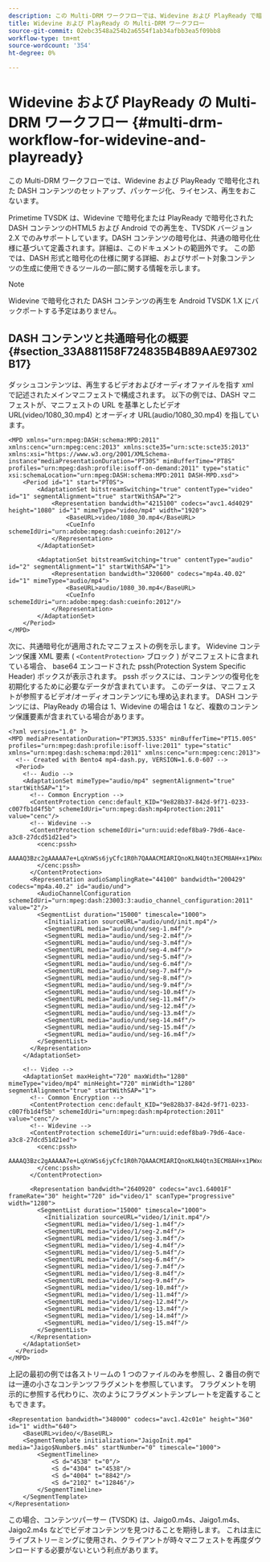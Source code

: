 ```yaml
---
description: この Multi-DRM ワークフローでは、Widevine および PlayReady で暗号化された DASH コンテンツのセットアップ、パッケージ化、ライセンス、再生をおこないます。
title: Widevine および PlayReady の Multi-DRM ワークフロー
source-git-commit: 02ebc3548a254b2a6554f1ab34afbb3ea5f09bb8
workflow-type: tm+mt
source-wordcount: '354'
ht-degree: 0%

---
```


# Widevine および PlayReady の Multi-DRM ワークフロー {#multi-drm-workflow-for-widevine-and-playready}

この Multi-DRM ワークフローでは、Widevine および PlayReady で暗号化された DASH コンテンツのセットアップ、パッケージ化、ライセンス、再生をおこないます。

Primetime TVSDK は、Widevine で暗号化または PlayReady で暗号化された DASH コンテンツのHTML5 および Android での再生を、TVSDK バージョン 2.X でのみサポートしています。DASH コンテンツの暗号化は、共通の暗号化仕様に基づいて定義されます。詳細は、このドキュメントの範囲外です。 この節では、DASH 形式と暗号化の仕様に関する詳細、およびサポート対象コンテンツの生成に使用できるツールの一部に関する情報を示します。

>[!NOTE]
>
>Widevine で暗号化された DASH コンテンツの再生を Android TVSDK 1.X にバックポートする予定はありません。

## DASH コンテンツと共通暗号化の概要 {#section_33A881158F724835B4B89AAE97302B17}

ダッシュコンテンツは、再生するビデオおよびオーディオファイルを指す xml で記述されたメインマニフェストで構成されます。 以下の例では、DASH マニフェストが、マニフェストの URL を基準としたビデオ URL(video/1080_30.mp4) とオーディオ URL(audio/1080_30.mp4) を指しています。

```
<MPD xmlns="urn:mpeg:DASH:schema:MPD:2011" xmlns:cenc="urn:mpeg:cenc:2013" xmlns:scte35="urn:scte:scte35:2013" xmlns:xsi="https://www.w3.org/2001/XMLSchema-instance"mediaPresentationDuration="PT30S" minBufferTime="PT8S" profiles="urn:mpeg:dash:profile:isoff-on-demand:2011" type="static" xsi:schemaLocation="urn:mpeg:DASH:schema:MPD:2011 DASH-MPD.xsd">
    <Period id="1" start="PT0S">
        <AdaptationSet bitstreamSwitching="true" contentType="video" id="1" segmentAlignment="true" startWithSAP="2">
            <Representation bandwidth="4215100" codecs="avc1.4d4029" height="1080" id="1" mimeType="video/mp4" width="1920">
                <BaseURL>video/1080_30.mp4</BaseURL>
                <CueInfo schemeIdUri="urn:adobe:mpeg:dash:cueinfo:2012"/>
            </Representation>
        </AdaptationSet>
 
        <AdaptationSet bitstreamSwitching="true" contentType="audio" id="2" segmentAlignment="1" startWithSAP="1">
            <Representation bandwidth="320600" codecs="mp4a.40.02" id="1" mimeType="audio/mp4">
                <BaseURL>audio/1080_30.mp4</BaseURL>
                <CueInfo schemeIdUri="urn:adobe:mpeg:dash:cueinfo:2012"/>
            </Representation>
        </AdaptationSet>
    </Period>
</MPD>
```

次に、共通暗号化が適用されたマニフェストの例を示します。 Widevine コンテンツ保護 XML 要素 ( `<ContentProtection>` ブロック ) がマニフェストに含まれている場合、 base64 エンコードされた pssh(Protection System Specific Header) ボックスが表示されます。 pssh ボックスには、コンテンツの復号化を初期化するために必要なデータが含まれています。 このデータは、マニフェストが参照するビデオ/オーディオコンテンツにも埋め込まれます。 DASH コンテンツには、PlayReady の場合は 1、Widevine の場合は 1 など、複数のコンテンツ保護要素が含まれている場合があります。

```
<?xml version="1.0" ?>
<MPD mediaPresentationDuration="PT3M35.533S" minBufferTime="PT15.00S" profiles="urn:mpeg:dash:profile:isoff-live:2011" type="static" xmlns="urn:mpeg:dash:schema:mpd:2011" xmlns:cenc="urn:mpeg:cenc:2013">
  <!-- Created with Bento4 mp4-dash.py, VERSION=1.6.0-607 -->
  <Period>
    <!-- Audio -->
    <AdaptationSet mimeType="audio/mp4" segmentAlignment="true" startWithSAP="1">
      <!-- Common Encryption -->
      <ContentProtection cenc:default_KID="9e828b37-842d-9f71-0233-c007fb1d4f5b" schemeIdUri="urn:mpeg:dash:mp4protection:2011" value="cenc"/>
      <!-- Widevine -->
      <ContentProtection schemeIdUri="urn:uuid:edef8ba9-79d6-4ace-a3c8-27dcd51d21ed">
        <cenc:pssh>
        AAAAQ3Bzc2gAAAAA7e+LqXnWSs6jyCfc1R0h7QAAACMIARIQnoKLN4Qtn3ECM8AH+x1PWxoKaW50ZXJ0cnVzdCIBKg==
        </cenc:pssh>
      </ContentProtection>
      <Representation audioSamplingRate="44100" bandwidth="200429" codecs="mp4a.40.2" id="audio/und">
        <AudioChannelConfiguration schemeIdUri="urn:mpeg:dash:23003:3:audio_channel_configuration:2011" value="2"/>
        <SegmentList duration="15000" timescale="1000">
          <Initialization sourceURL="audio/und/init.mp4"/>
          <SegmentURL media="audio/und/seg-1.m4f"/>
          <SegmentURL media="audio/und/seg-2.m4f"/>
          <SegmentURL media="audio/und/seg-3.m4f"/>
          <SegmentURL media="audio/und/seg-4.m4f"/>
          <SegmentURL media="audio/und/seg-5.m4f"/>
          <SegmentURL media="audio/und/seg-6.m4f"/>
          <SegmentURL media="audio/und/seg-7.m4f"/>
          <SegmentURL media="audio/und/seg-8.m4f"/>
          <SegmentURL media="audio/und/seg-9.m4f"/>
          <SegmentURL media="audio/und/seg-10.m4f"/>
          <SegmentURL media="audio/und/seg-11.m4f"/>
          <SegmentURL media="audio/und/seg-12.m4f"/>
          <SegmentURL media="audio/und/seg-13.m4f"/>
          <SegmentURL media="audio/und/seg-14.m4f"/>
          <SegmentURL media="audio/und/seg-15.m4f"/>
          <SegmentURL media="audio/und/seg-16.m4f"/>
        </SegmentList>
      </Representation>
    </AdaptationSet>
 
    <!-- Video -->
    <AdaptationSet maxHeight="720" maxWidth="1280" mimeType="video/mp4" minHeight="720" minWidth="1280" segmentAlignment="true" startWithSAP="1">
      <!-- Common Encryption -->
      <ContentProtection cenc:default_KID="9e828b37-842d-9f71-0233-c007fb1d4f5b" schemeIdUri="urn:mpeg:dash:mp4protection:2011" value="cenc"/>
      <!-- Widevine -->
      <ContentProtection schemeIdUri="urn:uuid:edef8ba9-79d6-4ace-a3c8-27dcd51d21ed">
        <cenc:pssh>
        AAAAQ3Bzc2gAAAAA7e+LqXnWSs6jyCfc1R0h7QAAACMIARIQnoKLN4Qtn3ECM8AH+x1PWxoKaW50ZXJ0cnVzdCIBKg==
        </cenc:pssh>
      </ContentProtection>
 
      <Representation bandwidth="2640920" codecs="avc1.64001F" frameRate="30" height="720" id="video/1" scanType="progressive" width="1280">
        <SegmentList duration="15000" timescale="1000">
          <Initialization sourceURL="video/1/init.mp4"/>
          <SegmentURL media="video/1/seg-1.m4f"/>
          <SegmentURL media="video/1/seg-2.m4f"/>
          <SegmentURL media="video/1/seg-3.m4f"/>
          <SegmentURL media="video/1/seg-4.m4f"/>
          <SegmentURL media="video/1/seg-5.m4f"/>
          <SegmentURL media="video/1/seg-6.m4f"/>
          <SegmentURL media="video/1/seg-7.m4f"/>
          <SegmentURL media="video/1/seg-8.m4f"/>
          <SegmentURL media="video/1/seg-9.m4f"/>
          <SegmentURL media="video/1/seg-10.m4f"/>
          <SegmentURL media="video/1/seg-11.m4f"/>
          <SegmentURL media="video/1/seg-12.m4f"/>
          <SegmentURL media="video/1/seg-13.m4f"/>
          <SegmentURL media="video/1/seg-14.m4f"/>
          <SegmentURL media="video/1/seg-15.m4f"/>
        </SegmentList>
      </Representation>
    </AdaptationSet>
  </Period>
</MPD>
```

上記の最初の例では各ストリームの 1 つのファイルのみを参照し、2 番目の例では一連の小さなコンテンツフラグメントを参照しています。 フラグメントを明示的に参照する代わりに、次のようにフラグメントテンプレートを定義することもできます。

```
<Representation bandwidth="348000" codecs="avc1.42c01e" height="360" id="1" width="640">
    <BaseURL>video/</BaseURL>
    <SegmentTemplate initialization="JaigoInit.mp4" media="Jaigo$Number$.m4s" startNumber="0" timescale="1000">
        <SegmentTimeline>
            <S d="4538" t="0"/>
            <S d="4304" t="4538"/>
            <S d="4004" t="8842"/>
            <S d="2102" t="12846"/>
        </SegmentTimeline>
    </SegmentTemplate>
</Representation>
```

この場合、コンテンツパーサー (TVSDK) は、Jaigo0.m4s、Jaigo1.m4s、Jaigo2.m4s などでビデオコンテンツを見つけることを期待します。 これは主にライブストリーミングに使用され、クライアントが時々マニフェストを再度ダウンロードする必要がないという利点があります。
